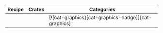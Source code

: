 | Recipe | Crates | Categories |
|--------|--------|------------|
|  |  | [![cat-graphics][cat-graphics-badge]][cat-graphics] |
